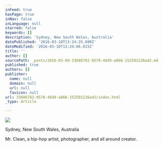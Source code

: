 ```yaml
---
inFeed: true
hasPage: true
inNav: false
inLanguage: null
starred: false
keywords: []
description: 'Sydney, New South Wales, Australia'
datePublished: '2016-03-10T13:24:25.890Z'
dateModified: '2016-03-10T13:24:06.815Z'
title: ''
author: []
sourcePath: _posts/2016-03-09-33686782-9570-46d9-a866-152501226a42.md
published: true
authors: []
publisher:
  name: null
  domain: null
  url: null
  favicon: null
url: 33686782-9570-46d9-a866-152501226a42/index.html
_type: Article

---
```

![](https://the-grid-user-content.s3-us-west-2.amazonaws.com/1dd6f3c9-3de7-4e7e-a353-d1e7f17f016f.jpg)

Sydney, New South Wales, Australia

Mr. Clean, a hip-hop artist, photographer, and all around creator.
